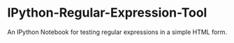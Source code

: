 # IPython-Regular-Expression-Tool
An IPython Notebook for testing regular expressions in a simple HTML form.
